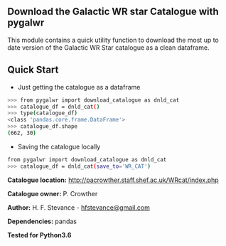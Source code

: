 Download the Galactic WR star Catalogue with pygalwr
---

This module contains a quick utility function to download the most up to date version of the Galactic WR
Star catalogue as a clean dataframe.

## Quick Start

- Just getting the catalogue as a dataframe
```bash
>>> from pygalwr import download_catalogue as dnld_cat
>>> catalogue_df = dnld_cat()
>>> type(catalogue_df)
<class 'pandas.core.frame.DataFrame'>
>>> catalogue_df.shape
(662, 30)

```

- Saving the catalogue locally

```bash
from pygalwr import download_catalogue as dnld_cat
>>> catalogue_df = dnld_cat(save_to='WR_CAT')
```


**Catalogue location:** http://pacrowther.staff.shef.ac.uk/WRcat/index.php 

**Catalogue owner:** P. Crowther

**Author:** H. F. Stevance - hfstevance@gmail.com

**Dependencies:** pandas

**Tested for Python3.6**
